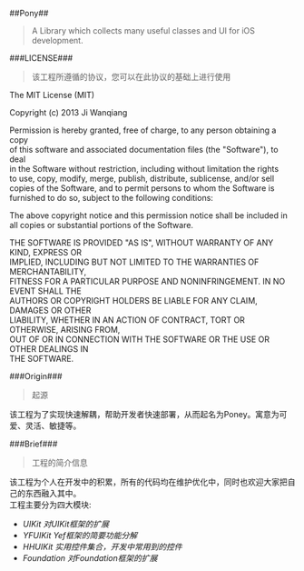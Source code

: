 ##Pony##
> A Library which collects many useful classes and UI for iOS development.

###LICENSE###
> 该工程所遵循的协议，您可以在此协议的基础上进行使用

The MIT License (MIT)

Copyright (c) 2013 Ji Wanqiang

Permission is hereby granted, free of charge, to any person obtaining a copy    
of this software and associated documentation files (the "Software"), to deal    
in the Software without restriction, including without limitation the rights    
to use, copy, modify, merge, publish, distribute, sublicense, and/or sell    
copies of the Software, and to permit persons to whom the Software is    
furnished to do so, subject to the following conditions:

The above copyright notice and this permission notice shall be included in    
all copies or substantial portions of the Software.

THE SOFTWARE IS PROVIDED "AS IS", WITHOUT WARRANTY OF ANY KIND, EXPRESS OR    
IMPLIED, INCLUDING BUT NOT LIMITED TO THE WARRANTIES OF MERCHANTABILITY,    
FITNESS FOR A PARTICULAR PURPOSE AND NONINFRINGEMENT. IN NO EVENT SHALL THE    
AUTHORS OR COPYRIGHT HOLDERS BE LIABLE FOR ANY CLAIM, DAMAGES OR OTHER    
LIABILITY, WHETHER IN AN ACTION OF CONTRACT, TORT OR OTHERWISE, ARISING FROM,    
OUT OF OR IN CONNECTION WITH THE SOFTWARE OR THE USE OR OTHER DEALINGS IN    
THE SOFTWARE.

###Origin###
> 起源

该工程为了实现快速解耦，帮助开发者快速部署，从而起名为Poney。寓意为可爱、灵活、敏捷等。

###Brief###
> 工程的简介信息

该工程为个人在开发中的积累，所有的代码均在维护优化中，同时也欢迎大家把自己的东西融入其中。    
工程主要分为四大模块:

* *UIKit 对UIKit框架的扩展*
* *YFUIKit Yef框架的简要功能分解*
* *HHUIKit 实用控件集合，开发中常用到的控件*
* *Foundation 对Foundation框架的扩展*